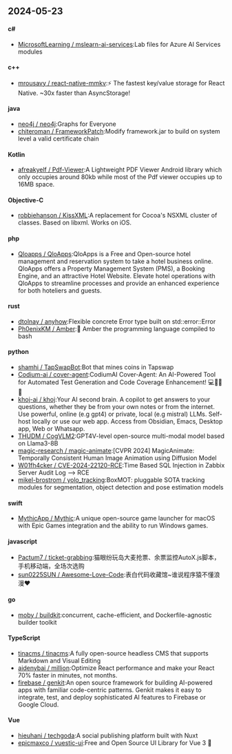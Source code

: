 ## 2024-05-23
#### c#
* [MicrosoftLearning / mslearn-ai-services](https://github.com/MicrosoftLearning/mslearn-ai-services):Lab files for Azure AI Services modules
#### c++
* [mrousavy / react-native-mmkv](https://github.com/mrousavy/react-native-mmkv):⚡️ The fastest key/value storage for React Native. ~30x faster than AsyncStorage!
#### java
* [neo4j / neo4j](https://github.com/neo4j/neo4j):Graphs for Everyone
* [chiteroman / FrameworkPatch](https://github.com/chiteroman/FrameworkPatch):Modify framework.jar to build on system level a valid certificate chain
#### Kotlin
* [afreakyelf / Pdf-Viewer](https://github.com/afreakyelf/Pdf-Viewer):A Lightweight PDF Viewer Android library which only occupies around 80kb while most of the Pdf viewer occupies up to 16MB space.
#### Objective-C
* [robbiehanson / KissXML](https://github.com/robbiehanson/KissXML):A replacement for Cocoa's NSXML cluster of classes. Based on libxml. Works on iOS.
#### php
* [Qloapps / QloApps](https://github.com/Qloapps/QloApps):QloApps is a Free and Open-source hotel management and reservation system to take a hotel business online. QloApps offers a Property Management System (PMS), a Booking Engine, and an attractive Hotel Website. Elevate hotel operations with QloApps to streamline processes and provide an enhanced experience for both hoteliers and guests.
#### rust
* [dtolnay / anyhow](https://github.com/dtolnay/anyhow):Flexible concrete Error type built on std::error::Error
* [Ph0enixKM / Amber](https://github.com/Ph0enixKM/Amber):💎 Amber the programming language compiled to bash
#### python
* [shamhi / TapSwapBot](https://github.com/shamhi/TapSwapBot):Bot that mines coins in Tapswap
* [Codium-ai / cover-agent](https://github.com/Codium-ai/cover-agent):CodiumAI Cover-Agent: An AI-Powered Tool for Automated Test Generation and Code Coverage Enhancement! 💻🤖🧪🐞
* [khoj-ai / khoj](https://github.com/khoj-ai/khoj):Your AI second brain. A copilot to get answers to your questions, whether they be from your own notes or from the internet. Use powerful, online (e.g gpt4) or private, local (e.g mistral) LLMs. Self-host locally or use our web app. Access from Obsidian, Emacs, Desktop app, Web or Whatsapp.
* [THUDM / CogVLM2](https://github.com/THUDM/CogVLM2):GPT4V-level open-source multi-modal model based on Llama3-8B
* [magic-research / magic-animate](https://github.com/magic-research/magic-animate):[CVPR 2024] MagicAnimate: Temporally Consistent Human Image Animation using Diffusion Model
* [W01fh4cker / CVE-2024-22120-RCE](https://github.com/W01fh4cker/CVE-2024-22120-RCE):Time Based SQL Injection in Zabbix Server Audit Log --> RCE
* [mikel-brostrom / yolo_tracking](https://github.com/mikel-brostrom/yolo_tracking):BoxMOT: pluggable SOTA tracking modules for segmentation, object detection and pose estimation models
#### swift
* [MythicApp / Mythic](https://github.com/MythicApp/Mythic):A unique open-source game launcher for macOS with Epic Games integration and the ability to run Windows games.
#### javascript
* [Pactum7 / ticket-grabbing](https://github.com/Pactum7/ticket-grabbing):猫眼纷玩岛大麦抢票、余票监控AutoX.js脚本，手机移动端，全场次选购
* [sun0225SUN / Awesome-Love-Code](https://github.com/sun0225SUN/Awesome-Love-Code):表白代码收藏馆~谁说程序猿不懂浪漫❤️
#### go
* [moby / buildkit](https://github.com/moby/buildkit):concurrent, cache-efficient, and Dockerfile-agnostic builder toolkit
#### TypeScript
* [tinacms / tinacms](https://github.com/tinacms/tinacms):A fully open-source headless CMS that supports Markdown and Visual Editing
* [aidenybai / million](https://github.com/aidenybai/million):Optimize React performance and make your React 70% faster in minutes, not months.
* [firebase / genkit](https://github.com/firebase/genkit):An open source framework for building AI-powered apps with familiar code-centric patterns. Genkit makes it easy to integrate, test, and deploy sophisticated AI features to Firebase or Google Cloud.
#### Vue
* [hieuhani / techgoda](https://github.com/hieuhani/techgoda):A social publishing platform built with Nuxt
* [epicmaxco / vuestic-ui](https://github.com/epicmaxco/vuestic-ui):Free and Open Source UI Library for Vue 3 🤘
